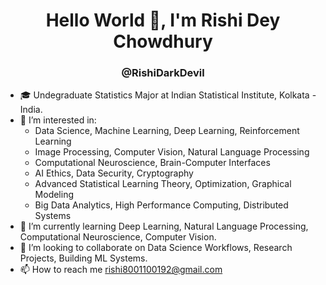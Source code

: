 <h1 align="center">Hello World 👋, I'm Rishi Dey Chowdhury</h1>
<h3 align="center">@RishiDarkDevil</h1>

- 🎓 Undegraduate Statistics Major at Indian Statistical Institute, Kolkata - India.
- 👀 I’m interested in:
  - Data Science, Machine Learning, Deep Learning, Reinforcement Learning 
  - Image Processing, Computer Vision, Natural Language Processing
  - Computational Neuroscience, Brain-Computer Interfaces
  - AI Ethics, Data Security, Cryptography  
  - Advanced Statistical Learning Theory, Optimization, Graphical Modeling
  - Big Data Analytics, High Performance Computing, Distributed Systems
- 🌱 I’m currently learning Deep Learning, Natural Language Processing, Computational Neuroscience, Computer Vision.
- 💞️ I’m looking to collaborate on Data Science Workflows, Research Projects, Building ML Systems.
- 📫 How to reach me rishi8001100192@gmail.com

<!---
RishiDarkDevil/RishiDarkDevil is a ✨ special ✨ repository because its `README.md` (this file) appears on your GitHub profile.
You can click the Preview link to take a look at your changes.
--->
